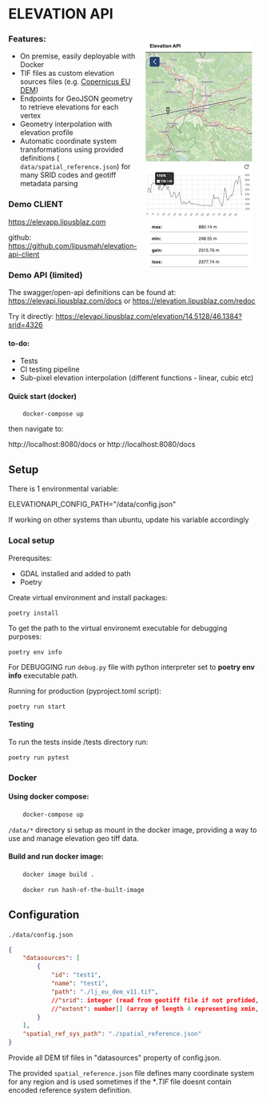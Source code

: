 # ELEVATION API

<img style="float: right;padding: 1rem" src="docs/client.jpg">

### Features:
- On premise, easily deployable with Docker
- TIF files as custom elevation sources files (e.g. [Copernicus EU DEM](https://land.copernicus.eu/imagery-in-situ/eu-dem/eu-dem-v1.1/view))
- Endpoints for GeoJSON geometry to retrieve elevations for each vertex
- Geometry interpolation with elevation profile
- Automatic coordinate system transformations using provided definitions ( ```data/spatial_reference.json```) for many SRID codes and geotiff metadata parsing

### Demo CLIENT
https://elevapp.lipusblaz.com

github: https://github.com/lipusmah/elevation-api-client

### Demo API (limited)
The swagger/open-api definitions can be found at:
https://elevapi.lipusblaz.com/docs or https://elevation.lipusblaz.com/redoc

Try it directly:
https://elevapi.lipusblaz.com/elevation/14.5128/46.1384?srid=4326

#### to-do:
- Tests
- CI testing pipeline
- Sub-pixel elevation interpolation (different functions - linear, cubic etc)


#### Quick start (docker)

```
    docker-compose up
```

then navigate to:

http://localhost:8080/docs or http://localhost:8080/docs


## Setup

There is 1 environmental variable:

ELEVATIONAPI_CONFIG_PATH="/data/config.json"

If working on other systems than ubuntu, update his variable accordingly

### Local setup
Prerequsites:
- GDAL installed and added to path
- Poetry

Create virtual environment and install packages:
```shell
poetry install
```

To get the path to the virtual environemt executable for debugging purposes:

```shell
poetry env info
```

For DEBUGGING run ```debug.py``` file with python interpreter set to **poetry env info** executable path.

Running for production (pyproject.toml script):
```shell
poetry run start
```

#### Testing
To run the tests inside /tests directory run:
```shell
poetry run pytest
```

### Docker

#### Using docker compose:

```sh
    docker-compose up
```

```/data/*``` directory si setup as mount in the docker image, providing a way to use and manage elevation geo tiff data.

#### Build and run docker image:

```sh
    docker image build .
```
```sh
    docker run hash-of-the-built-image
```



## Configuration 

```./data/config.json```

```json
{
    "datasources": [
        {
            "id": "test1",
            "name": "test1",
            "path": "./lj_eu_dem_v11.tif",
            //"srid": integer (read from geotiff file if not profided, otherwise it will be read from spatial_reference.json),
            //"extent": number[] (array of length 4 representing xmin, ymin, xmax, ymax in the coordinate system srid or )
        }
    ],
    "spatial_ref_sys_path": "./spatial_reference.json"
}
```

Provide all DEM tif files in "datasources" property of config.json.

The provided ```spatial_reference.json``` file defines many coordinate system for any region and is used sometimes if the **.*TIF** file doesnt contain encoded reference system definition.

